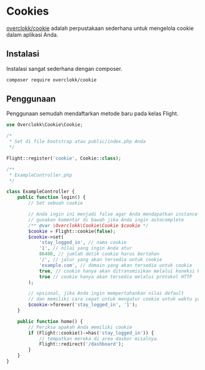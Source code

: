 # Cookies

[overclokk/cookie](https://github.com/overclokk/cookie) adalah perpustakaan sederhana untuk mengelola cookie dalam aplikasi Anda.

## Instalasi

Instalasi sangat sederhana dengan composer.

```bash
composer require overclokk/cookie
```

## Penggunaan

Penggunaan semudah mendaftarkan metode baru pada kelas Flight.

```php
use Overclokk\Cookie\Cookie;

/*
 * Set di file bootstrap atau public/index.php Anda
 */

Flight::register('cookie', Cookie::class);

/**
 * ExampleController.php
 */

class ExampleController {
	public function login() {
		// Set sebuah cookie

		// Anda ingin ini menjadi false agar Anda mendapatkan instance baru
		// gunakan komentar di bawah jika Anda ingin autocomplete
		/** @var \Overclokk\Cookie\Cookie $cookie */
		$cookie = Flight::cookie(false);
		$cookie->set(
			'stay_logged_in', // nama cookie
			'1', // nilai yang ingin Anda atur
			86400, // jumlah detik cookie harus bertahan
			'/', // jalur yang akan tersedia untuk cookie
			'example.com', // domain yang akan tersedia untuk cookie
			true, // cookie hanya akan ditransmisikan melalui koneksi HTTPS yang aman
			true // cookie hanya akan tersedia melalui protokol HTTP
		);

		// opsional, jika Anda ingin mempertahankan nilai default
		// dan memiliki cara cepat untuk mengatur cookie untuk waktu yang lama
		$cookie->forever('stay_logged_in', '1');
	}

	public function home() {
		// Periksa apakah Anda memiliki cookie
		if (Flight::cookie()->has('stay_logged_in')) {
			// tempatkan mereka di area dasbor misalnya.
			Flight::redirect('/dashboard');
		}
	}
}